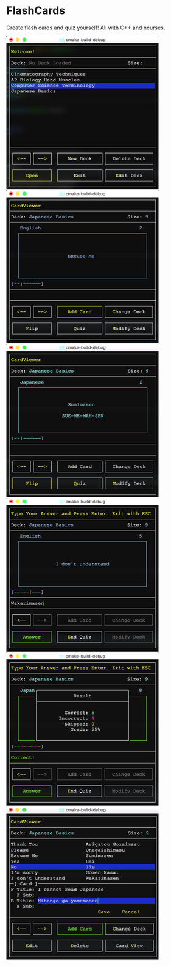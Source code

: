 # FlashCards
Create flash cards and quiz yourself! All with C++ and ncurses.

<img src=https://github.com/bmartin5263/FlashCards/blob/master/images/image1.png width="400" height="400"> <img src=https://github.com/bmartin5263/FlashCards/blob/master/images/image2.png width="400" height="400">
<img src=https://github.com/bmartin5263/FlashCards/blob/master/images/image3.png width="400" height="400"> <img src=https://github.com/bmartin5263/FlashCards/blob/master/images/image4.png width="400" height="400">
<img src=https://github.com/bmartin5263/FlashCards/blob/master/images/image5.png width="400" height="400"> <img src=https://github.com/bmartin5263/FlashCards/blob/master/images/image6.png width="400" height="400">
